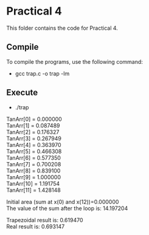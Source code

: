 # Practical 4

This folder contains the code for Practical 4.

## Compile

To compile the programs, use the following command:

* gcc trap.c -o trap -lm

## Execute
* ./trap 

TanArr[0] = 0.000000 <br>
TanArr[1] = 0.087489 <br>
TanArr[2] = 0.176327 <br>
TanArr[3] = 0.267949 <br>
TanArr[4] = 0.363970 <br>
TanArr[5] = 0.466308 <br>
TanArr[6] = 0.577350 <br>
TanArr[7] = 0.700208 <br>
TanArr[8] = 0.839100 <br>
TanArr[9] = 1.000000 <br>
TanArr[10] = 1.191754 <br>
TanArr[11] = 1.428148 

Initial area (sum at x(0) and x(12))=0.000000 <br>
The value of the sum after the loop is: 14.197204<br>

Trapezoidal result is: 0.619470<br>
Real result is: 0.693147
